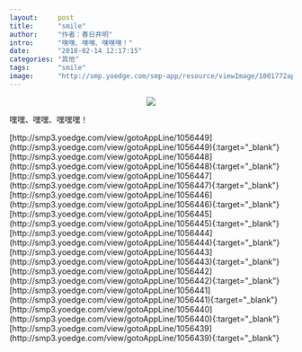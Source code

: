 ```yaml
---
layout:     post
title:      "smile"
author:     "作者：春日井明"
intro:      "嘿嘿、嘿嘿、嘿嘿嘿！"
date:       "2018-02-14 12:17:15"
categories: "其他"
tags:       "smile"
image:      "http://smp.yoedge.com/smp-app/resource/viewImage/1001772appline.png"
---
```

<div style="text-align: center">
<p><img src="http://smp.yoedge.com/smp-app/resource/viewImage/1001772appline.png"/></p>
</div>
<p class="post-meta">
<span>嘿嘿、嘿嘿、嘿嘿嘿！</span>
</p>
[http://smp3.yoedge.com/view/gotoAppLine/1056449](http://smp3.yoedge.com/view/gotoAppLine/1056449){:target="_blank"}
[http://smp3.yoedge.com/view/gotoAppLine/1056448](http://smp3.yoedge.com/view/gotoAppLine/1056448){:target="_blank"}
[http://smp3.yoedge.com/view/gotoAppLine/1056447](http://smp3.yoedge.com/view/gotoAppLine/1056447){:target="_blank"}
[http://smp3.yoedge.com/view/gotoAppLine/1056446](http://smp3.yoedge.com/view/gotoAppLine/1056446){:target="_blank"}
[http://smp3.yoedge.com/view/gotoAppLine/1056445](http://smp3.yoedge.com/view/gotoAppLine/1056445){:target="_blank"}
[http://smp3.yoedge.com/view/gotoAppLine/1056444](http://smp3.yoedge.com/view/gotoAppLine/1056444){:target="_blank"}
[http://smp3.yoedge.com/view/gotoAppLine/1056443](http://smp3.yoedge.com/view/gotoAppLine/1056443){:target="_blank"}
[http://smp3.yoedge.com/view/gotoAppLine/1056442](http://smp3.yoedge.com/view/gotoAppLine/1056442){:target="_blank"}
[http://smp3.yoedge.com/view/gotoAppLine/1056441](http://smp3.yoedge.com/view/gotoAppLine/1056441){:target="_blank"}
[http://smp3.yoedge.com/view/gotoAppLine/1056440](http://smp3.yoedge.com/view/gotoAppLine/1056440){:target="_blank"}
[http://smp3.yoedge.com/view/gotoAppLine/1056439](http://smp3.yoedge.com/view/gotoAppLine/1056439){:target="_blank"}


